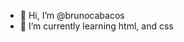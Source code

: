 - 👋 Hi, I’m @brunocabacos
- 🌱 I’m currently learning html, and css

<!---
brunocabacos/brunocabacos is a ✨ special ✨ repository because its `README.md` (this file) appears on your GitHub profile.
You can click the Preview link to take a look at your changes.
--->
